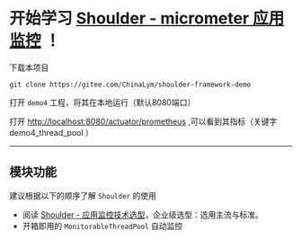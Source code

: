 # 开始学习 [Shoulder - micrometer 应用监控](https://gitee.com/ChinaLym/shoulder-framework/tree/master/shoulder-build/shoulder-starters/shoulder-starter-monitor) ！

下载本项目

```
git clone https://gitee.com/ChinaLym/shoulder-framework-demo
```

打开 `demo4` 工程，将其在本地运行（默认8080端口）

打开 [http://localhost:8080/actuator/prometheus](http://localhost:8080/actuator/prometheus) ,可以看到其指标（关键字 demo4_thread_pool ）

---

## 模块功能

建议根据以下的顺序了解 `Shoulder` 的使用

- 阅读 [Shoulder - 应用监控技术选型](https://gitee.com/ChinaLym/shoulder-framework/tree/master/shoulder-build/shoulder-starters/shoulder-starter-monitor)，企业级选型：选用主流与标准。
- 开箱即用的 `MonitorableThreadPool` 自动监控